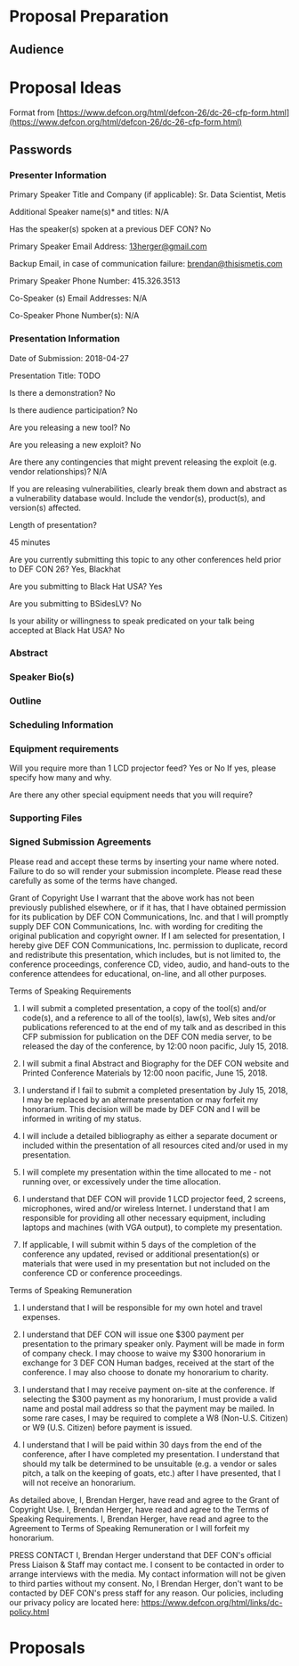 # Proposal Preparation

## Audience


# Proposal Ideas

Format from [https://www.defcon.org/html/defcon-26/dc-26-cfp-form.html](https://www.defcon.org/html/defcon-26/dc-26-cfp-form.html)

## Passwords

### Presenter Information

Primary Speaker Title and Company (if applicable): Sr. Data Scientist, Metis

Additional Speaker name(s)* and titles: N/A

Has the speaker(s) spoken at a previous DEF CON? No

Primary Speaker Email Address: 13herger@gmail.com

Backup Email, in case of communication failure: brendan@thisismetis.com

Primary Speaker Phone Number: 415.326.3513

Co-Speaker (s) Email Addresses: N/A

Co-Speaker Phone Number(s): N/A

### Presentation Information

Date of Submission: 2018-04-27

Presentation Title: TODO

Is there a demonstration? No

Is there audience participation? No

Are you releasing a new tool? No

Are you releasing a new exploit? No

Are there any contingencies that might prevent releasing the exploit (e.g. vendor relationships)? N/A

If you are releasing vulnerabilities, clearly break them down and abstract as a vulnerability database would. Include the vendor(s), product(s), and version(s) affected.

Length of presentation?

45 minutes

Are you currently submitting this topic to any other conferences held prior to DEF CON 26? Yes, Blackhat

Are you submitting to Black Hat USA? Yes

Are you submitting to BSidesLV? No

Is your ability or willingness to speak predicated on your talk being accepted at Black Hat USA? No

### Abstract

### Speaker Bio(s)

### Outline

### Scheduling Information

### Equipment requirements

Will you require more than 1 LCD projector feed? Yes or No
If yes, please specify how many and why.

Are there any other special equipment needs that you will require?

### Supporting Files
### Signed Submission Agreements

Please read and accept these terms by inserting your name where noted. Failure to do so will render your submission incomplete. Please read these carefully as some of the terms have changed.

Grant of Copyright Use
I warrant that the above work has not been previously published elsewhere, or if it has, that I have obtained permission for its publication by DEF CON Communications, Inc. and that I will promptly supply DEF CON Communications, Inc. with wording for crediting the original publication and copyright owner. If I am selected for presentation, I hereby give DEF CON Communications, Inc. permission to duplicate, record and redistribute this presentation, which includes, but is not limited to, the conference proceedings, conference CD, video, audio, and hand-outs to the conference attendees for educational, on-line, and all other purposes.

Terms of Speaking Requirements
1) I will submit a completed presentation, a copy of the tool(s) and/or code(s), and a reference to all of the tool(s), law(s), Web sites and/or publications referenced to at the end of my talk and as described in this CFP submission for publication on the DEF CON media server, to be released the day of the conference, by 12:00 noon pacific, July 15, 2018.

2) I will submit a final Abstract and Biography for the DEF CON website and Printed Conference Materials by 12:00 noon pacific, June 15, 2018.

3) I understand if I fail to submit a completed presentation by July 15, 2018, I may be replaced by an alternate presentation or may forfeit my honorarium. This decision will be made by DEF CON and I will be informed in writing of my status.

4) I will include a detailed bibliography as either a separate document or included within the presentation of all resources cited and/or used in my presentation.

5) I will complete my presentation within the time allocated to me - not running over, or excessively under the time allocation.

6) I understand that DEF CON will provide 1 LCD projector feed, 2 screens, microphones, wired and/or wireless Internet. I understand that I am responsible for providing all other necessary equipment, including laptops and machines (with VGA output), to complete my presentation.

7) If applicable, I will submit within 5 days of the completion of the conference any updated, revised or additional presentation(s) or materials that were used in my presentation but not included on the conference CD or conference proceedings.

Terms of Speaking Remuneration
1) I understand that I will be responsible for my own hotel and travel expenses.

2) I understand that DEF CON will issue one $300 payment per presentation to the primary speaker only. Payment will be made in form of company check. I may choose to waive my $300 honorarium in exchange for 3 DEF CON Human badges, received at the start of the conference. I may also choose to donate my honorarium to charity.

3) I understand that I may receive payment on-site at the conference. If selecting the $300 payment as my honorarium, I must provide a valid name and postal mail address so that the payment may be mailed. In some rare cases, I may be required to complete a W8 (Non-U.S. Citizen) or W9 (U.S. Citizen) before payment is issued.

4) I understand that I will be paid within 30 days from the end of the conference, after I have completed my presentation. I understand that should my talk be determined to be unsuitable (e.g. a vendor or sales pitch, a talk on the keeping of goats, etc.) after I have presented, that I will not receive an honorarium.

As detailed above, I, Brendan Herger, have read and agree to the Grant of Copyright Use. I, Brendan Herger, have read and agree to the Terms of Speaking Requirements. I, Brendan Herger, have read and agree to the Agreement to Terms of Speaking Remuneration or I will forfeit my honorarium.

PRESS CONTACT
I, Brendan Herger understand that DEF CON's official Press Liaison & Staff may contact me. I consent to be contacted in order to arrange interviews with the media. My contact information will not be given to third parties without my consent. No, I Brendan Herger, don't want to be contacted by DEF CON's press staff for any reason. Our policies, including our privacy policy are located here: https://www.defcon.org/html/links/dc-policy.html

# Proposals

